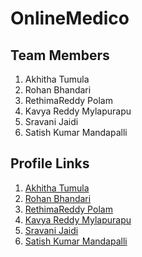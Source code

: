 # OnlineMedico

## Team Members
1. Akhitha Tumula
2. Rohan Bhandari
3. RethimaReddy Polam
4. Kavya Reddy Mylapurapu
5. Sravani Jaidi
6. Satish Kumar Mandapalli




## Profile Links
1. [Akhitha Tumula](https://github.com/thumula-akhitha)
2. [Rohan Bhandari](https://github.com/rohan6471)
3. [RethimaReddy Polam](https://github.com/Rethima-Reddy)
4. [Kavya Reddy Mylapurapu](https://github.com/kavyareddy536886)
5. [Sravani Jaidi](https://github.com/Sravani537520/)
6. [Satish Kumar Mandapalli](https://github.com/mandapallisatish64)
